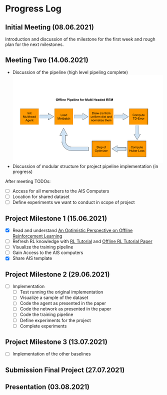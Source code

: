 # Progress Log

## Initial Meeting (08.06.2021)

Introduction and discussion of the milestone for the first week and rough plan for the next milestones.

## Meeting Two (14.06.2021)
- Discussion of the pipeline (high level pipeling complete)
![High Level Project Pipeline](project_images/high_level_proj_pipeline.png)
- Discussion of modular structure for project pipeline implementation (in progress)

After meeting TODOs:
- [ ] Access for all memebers to the AIS Computers
- [ ] Location for shared dataset
- [ ] Define experiments we want to conduct in scope of project

##  Project Milestone 1 (15.06.2021)
- [x] Read and understand [An Optimistic Perspective on Offline Reinforcement Learning](https://arxiv.org/pdf/1907.04543.pdf)
- [ ] Refresh RL knowledge with [RL Tutorial](https://github.com/andri27-ts/Reinforcement-Learning) and [Offline RL Tutorial Paper](https://arxiv.org/pdf/2005.01643.pdf#cite.kalashnikov2018qtopt)
- [ ] Visualize the training pipeline
- [ ] Gain Access to the AIS computers
- [x] Share AIS template

##  Project Milestone 2 (29.06.2021)
- [ ] Implementation
    - [ ] Test running the original implementation
    - [ ] Visualize a sample of the dataset
    - [ ] Code the agent as presented in the paper
    - [ ] Code the network as presented in the paper
    - [ ] Code the training pipeline
    - [ ] Define experiments for the project
    - [ ] Complete experiments

##  Project Milestone 3 (13.07.2021)
- [ ] Implementation of the other baselines

## Submission Final Project (27.07.2021)

## Presentation (03.08.2021)
